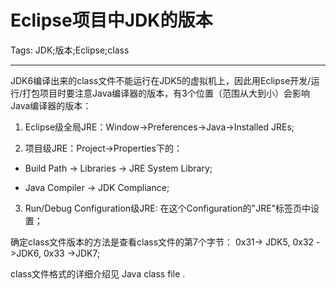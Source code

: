 # Eclipse项目中JDK的版本
Tags: JDK;版本;Eclipse;class

------

JDK6编译出来的class文件不能运行在JDK5的虚拟机上，因此用Eclipse开发/运行/打包项目时要注意Java编译器的版本，有3个位置（范围从大到小）会影响Java编译器的版本：

1. Eclipse级全局JRE：Window->Preferences->Java->Installed JREs;

2. 项目级JRE：Project->Properties下的：

 * Build Path -> Libraries -> JRE System Library;

 * Java Compiler -> JDK Compliance;

3. Run/Debug Configuration级JRE: 在这个Configuration的"JRE"标签页中设置； 
 

确定class文件版本的方法是查看class文件的第7个字节： 0x31-> JDK5, 0x32 ->JDK6, 0x33 ->JDK7;

 class文件格式的详细介绍见 Java class file .